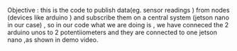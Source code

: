 Objective : this is the code to publish data(eg. sensor readings ) from nodes (devices like arduino ) and subscribe them on a central system (jetson nano in our case) , so in our code what we are doing is , we have conneced the 2 arduino unos to 2 potentiiometers and they are connected to one jetson nano ,as shown in demo video.


